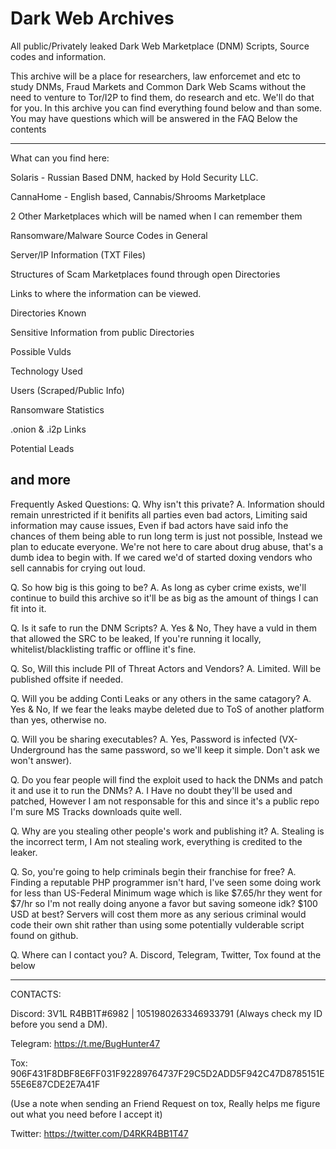 # Dark Web Archives
All public/Privately leaked Dark Web Marketplace (DNM) Scripts, Source codes and information. 


This archive will be a place for researchers, law enforcemet and etc to study DNMs, Fraud Markets and Common Dark Web Scams without the need to venture to
Tor/I2P to find them, do research and etc. We'll do that for you. In this archive you can find everything found below and than some. You may have questions which will be answered in the FAQ Below the contents

-------------------------------------------------------------------------------------------------------------------------------------------------------------
What can you find here:

Solaris - Russian Based DNM, hacked by Hold Security LLC.

CannaHome - English based, Cannabis/Shrooms Marketplace

2 Other Marketplaces which will be named when I can remember them

Ransomware/Malware Source Codes in General

Server/IP Information (TXT Files)

Structures of Scam Marketplaces found through open Directories

Links to where the information can be viewed.

Directories Known

Sensitive Information from public Directories

Possible Vulds

Technology Used

Users (Scraped/Public Info)

Ransomware Statistics

.onion & .i2p Links

Potential Leads

and more
-------------------------------------------------------------------------------------------------------------------------------------------------------------

Frequently Asked Questions:
Q. Why isn't this private?
A. Information should remain unrestricted if it benifits all parties even bad actors, Limiting said information may cause issues, Even if bad actors have said info the chances of them being able to run long term is just not possible, Instead we plan to educate everyone. We're not here to care about drug abuse, that's a dumb idea to begin with. If we cared we'd of started doxing vendors who sell cannabis for crying out loud.

Q. So how big is this going to be?
A. As long as cyber crime exists, we'll continue to build this archive so it'll be as big as the amount of things I can fit into it.

Q. Is it safe to run the DNM Scripts?
A. Yes & No, They have a vuld in them that allowed the SRC to be leaked, If you're running it locally, whitelist/blacklisting traffic or offline it's fine. 

Q. So, Will this include PII of Threat Actors and Vendors?
A. Limited. Will be published offsite if needed.

Q. Will you be adding Conti Leaks or any others in the same catagory?
A. Yes & No, If we fear the leaks maybe deleted due to ToS of another platform than yes, otherwise no.

Q. Will you be sharing executables?
A. Yes, Password is infected (VX-Underground has the same password, so we'll keep it simple. Don't ask we won't answer).

Q. Do you fear people will find the exploit used to hack the DNMs and patch it and use it to run the DNMs?
A. I Have no doubt they'll be used and patched, However I am not responsable for this and since it's a public repo I'm sure MS Tracks downloads quite well.

Q. Why are you stealing other people's work and publishing it?
A. Stealing is the incorrect term, I Am not stealing work, everything is credited to the leaker.

Q. So, you're going to help criminals begin their franchise for free?
A. Finding a reputable PHP programmer isn't hard, I've seen some doing work for less than US-Federal Minimum wage which is like $7.65/hr they went for $7/hr so I'm not really doing anyone a favor but saving someone idk? $100 USD at best? Servers will cost them more as any serious criminal would code their own shit rather than using some potentially vulderable script found on github.

Q. Where can I contact you?
A. Discord, Telegram, Twitter, Tox found at the below

-------------------------------------------------------------------------------------------------------------------------------------------------------------

CONTACTS:

Discord: 3V1L R4BB1T#6982 | 1051980263346933791 (Always check my ID before you send a DM).

Telegram: https://t.me/BugHunter47

Tox: 906F431F8DBF8E6FF031F92289764737F29C5D2ADD5F942C47D8785151E55E6E87CDE2E7A41F

(Use a note when sending an Friend Request on tox, Really helps me figure out what you need before I accept it)

Twitter: https://twitter.com/D4RKR4BB1T47
